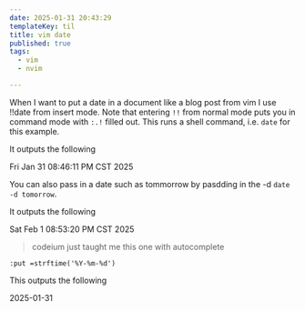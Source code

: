 ```yaml
---
date: 2025-01-31 20:43:29
templateKey: til
title: vim date
published: true
tags:
  - vim
  - nvim

---
```



When I want to put a date in a document like a blog post from vim I use !!date
from insert mode.  Note that entering `!!` from normal mode puts you in command
mode with `:.!` filled out.  This runs a shell command, i.e. `date` for this
example.

It outputs the following

Fri Jan 31 08:46:11 PM CST 2025

You can also pass in a date such as tommorrow by pasdding in the -d `date -d tomorrow`.

It outputs the following

Sat Feb  1 08:53:20 PM CST 2025

> codeium just taught me this one with autocomplete

``` vim
:put =strftime('%Y-%m-%d')
```

This outputs the following

2025-01-31
